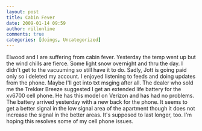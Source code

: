 ```yaml
---
layout: post
title: Cabin Fever
date: 2009-01-14 09:59
author: rillonline
comments: true
categories: [doings, Uncategorized]
---
```

Elwood and I are suffering from cabin fever. Yesterday the temp went up but the wind chills are fierce. Some light snow overnight and thru the day. I didn't get to the vacuuming so still have it to do. Sadly, Jott is going paid only so i deleted my account. I enjoyed listening to feeds and doing updates from the phone. Maybe I'll get into txt msging after all. The dealer who sold me the Trekker Breeze suggested I get an extended life battery for the xv6700 cell phone. He has this model on Verizon and has had no problems. The battery arrived yesterday with a new back for the phone. It seems to get a better signal in the low signal area of the apartment though it does not increase the signal in the better areas. It's supposed to last longer, too. I'm hoping this resolves some of my cell phone issues.
